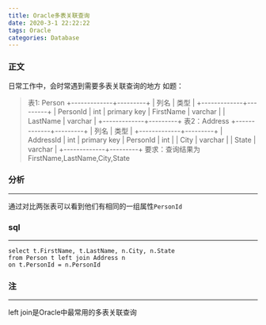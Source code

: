 ```yaml
---
title: Oracle多表关联查询
date: 2020-3-1 22:22:22
tags: Oracle
categories: Database
---
```


### 正文

日常工作中，会时常遇到需要多表关联查询的地方
如题： 

>表1: Person
+-------------+---------+
| 列名         | 类型     |
+-------------+---------+
| PersonId    | int     | primary key
| FirstName   | varchar |
| LastName    | varchar |
+-------------+---------+
表2：Address
+-------------+---------+
| 列名         | 类型    |
+-------------+---------+
| AddressId   | int     | primary key
| PersonId    | int     |
| City        | varchar |
| State       | varchar |
+-------------+---------+
要求：查询结果为 FirstName,LastName,City,State

### 分析

---
通过对比两张表可以看到他们有相同的一组属性`PersonId`

### sql

---
```
select t.FirstName, t.LastName, n.City, n.State
from Person t left join Address n
on t.PersonId = n.PersonId
```
### 注

---
left join是Oracle中最常用的多表关联查询

